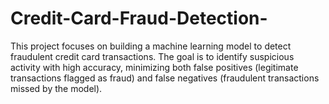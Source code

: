 # Credit-Card-Fraud-Detection-
This project focuses on building a machine learning model to detect fraudulent credit card transactions. The goal is to identify suspicious activity with high accuracy, minimizing both false positives (legitimate transactions flagged as fraud) and false negatives (fraudulent transactions missed by the model).
